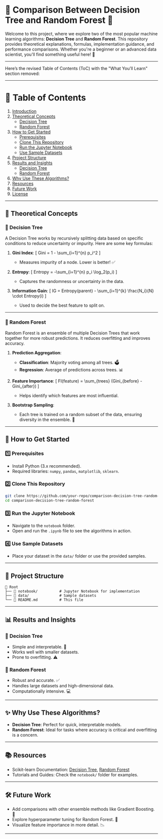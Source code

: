 # 🌳 Comparison Between Decision Tree and Random Forest 🌲

Welcome to this project, where we explore two of the most popular machine learning algorithms: **Decision Tree** and **Random Forest**. This repository provides theoretical explanations, formulas, implementation guidance, and performance comparisons. Whether you're a beginner or an advanced data scientist, you'll find something useful here! 🚀

---
Here’s the revised Table of Contents (ToC) with the "What You’ll Learn" section removed:

---

# 📑 Table of Contents

1. [Introduction](#introduction)  
2. [Theoretical Concepts](#theoretical-concepts)  
   - [Decision Tree](#decision-tree)  
   - [Random Forest](#random-forest)  
3. [How to Get Started](#how-to-get-started)  
   - [Prerequisites](#1️⃣-prerequisites)  
   - [Clone This Repository](#2️⃣-clone-this-repository)  
   - [Run the Jupyter Notebook](#3️⃣-run-the-jupyter-notebook)  
   - [Use Sample Datasets](#4️⃣-use-sample-datasets)  
4. [Project Structure](#project-structure)  
5. [Results and Insights](#results-and-insights)  
   - [Decision Tree](#🌴-decision-tree)  
   - [Random Forest](#🌲-random-forest)  
6. [Why Use These Algorithms?](#why-use-these-algorithms)  
7. [Resources](#resources)  
8. [Future Work](#future-work)  
9. [License](#license)  

---


## 🔬 Theoretical Concepts

### 🌴 Decision Tree
A Decision Tree works by recursively splitting data based on specific conditions to reduce uncertainty or impurity. Here are some key formulas:

1. **Gini Index**:
   \[
   Gini = 1 - \sum_{i=1}^{n} p_i^2
   \]
   - Measures impurity of a node. Lower is better! ✅

2. **Entropy**:
   \[
   Entropy = -\sum_{i=1}^{n} p_i \log_2(p_i)
   \]
   - Captures the randomness or uncertainty in the data.

3. **Information Gain**:
   \[
   IG = Entropy(parent) - \sum_{i=1}^{k} \frac{N_i}{N} \cdot Entropy(i)
   \]
   - Used to decide the best feature to split on.

---

### 🌲 Random Forest
Random Forest is an ensemble of multiple Decision Trees that work together for more robust predictions. It reduces overfitting and improves accuracy.

1. **Prediction Aggregation**:
   - **Classification**: Majority voting among all trees. 🗳️
   - **Regression**: Average of predictions across trees. 📊

2. **Feature Importance**:
   \[
   FI(feature) = \sum_{trees} (Gini_{before} - Gini_{after})
   \]
   - Helps identify which features are most influential.

3. **Bootstrap Sampling**:
   - Each tree is trained on a random subset of the data, ensuring diversity in the ensemble. 🎲

---

## 🚀 How to Get Started

### 1️⃣ Prerequisites
- Install Python (3.x recommended).
- Required libraries: `numpy`, `pandas`, `matplotlib`, `sklearn`.

### 2️⃣ Clone This Repository
```bash
git clone https://github.com/your-repo/comparison-decision-tree-random-forest.git
cd comparison-decision-tree-random-forest
```

### 3️⃣ Run the Jupyter Notebook
- Navigate to the `notebook` folder.
- Open and run the `.ipynb` file to see the algorithms in action.

### 4️⃣ Use Sample Datasets
- Place your dataset in the `data/` folder or use the provided samples.

---

## 📂 Project Structure

```
📂 Root
├── 📁 notebook/          # Jupyter Notebook for implementation
├── 📁 data/              # Sample datasets
└── 📄 README.md          # This file
```

---

## 📊 Results and Insights

### 🌴 **Decision Tree**
- Simple and interpretable. 🧾
- Works well with smaller datasets.
- Prone to overfitting. ⚠️

### 🌲 **Random Forest**
- Robust and accurate. ✅
- Handles large datasets and high-dimensional data.
- Computationally intensive. 💻

---

## ✨ Why Use These Algorithms?

- **Decision Tree**: Perfect for quick, interpretable models.
- **Random Forest**: Ideal for tasks where accuracy is critical and overfitting is a concern.

---

## 📚 Resources

- Scikit-learn Documentation: [Decision Tree](https://scikit-learn.org/stable/modules/tree.html), [Random Forest](https://scikit-learn.org/stable/modules/ensemble.html)
- Tutorials and Guides: Check the `notebook/` folder for examples.

---

## 🛠️ Future Work

- Add comparisons with other ensemble methods like Gradient Boosting. 🌟
- Explore hyperparameter tuning for Random Forest. 🔧
- Visualize feature importance in more detail. 📉

---
